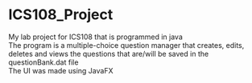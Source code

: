 # ICS108_Project
My lab project for ICS108 that is programmed in java  
The program is a multiple-choice question manager that creates, edits, deletes and views the questions that are/will be saved in the questionBank.dat file  
The UI was made using JavaFX
